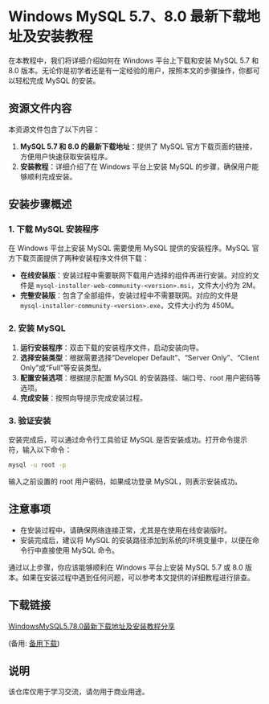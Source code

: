 # Windows MySQL 5.7、8.0 最新下载地址及安装教程

在本教程中，我们将详细介绍如何在 Windows 平台上下载和安装 MySQL 5.7 和 8.0 版本。无论你是初学者还是有一定经验的用户，按照本文的步骤操作，你都可以轻松完成 MySQL 的安装。

## 资源文件内容

本资源文件包含了以下内容：

1. **MySQL 5.7 和 8.0 的最新下载地址**：提供了 MySQL 官方下载页面的链接，方便用户快速获取安装程序。
2. **安装教程**：详细介绍了在 Windows 平台上安装 MySQL 的步骤，确保用户能够顺利完成安装。

## 安装步骤概述

### 1. 下载 MySQL 安装程序

在 Windows 平台上安装 MySQL 需要使用 MySQL 提供的安装程序。MySQL 官方下载页面提供了两种安装程序文件供下载：

- **在线安装版**：安装过程中需要联网下载用户选择的组件再进行安装。对应的文件是 `mysql-installer-web-community-<version>.msi`，文件大小约为 2M。
- **完整安装版**：包含了全部组件，安装过程中不需要联网。对应的文件是 `mysql-installer-community-<version>.exe`，文件大小约为 450M。

### 2. 安装 MySQL

1. **运行安装程序**：双击下载的安装程序文件，启动安装向导。
2. **选择安装类型**：根据需要选择“Developer Default”、“Server Only”、“Client Only”或“Full”等安装类型。
3. **配置安装选项**：根据提示配置 MySQL 的安装路径、端口号、root 用户密码等选项。
4. **完成安装**：按照向导提示完成安装过程。

### 3. 验证安装

安装完成后，可以通过命令行工具验证 MySQL 是否安装成功。打开命令提示符，输入以下命令：

```bash
mysql -u root -p
```

输入之前设置的 root 用户密码，如果成功登录 MySQL，则表示安装成功。

## 注意事项

- 在安装过程中，请确保网络连接正常，尤其是在使用在线安装版时。
- 安装完成后，建议将 MySQL 的安装路径添加到系统的环境变量中，以便在命令行中直接使用 MySQL 命令。

通过以上步骤，你应该能够顺利在 Windows 平台上安装 MySQL 5.7 或 8.0 版本。如果在安装过程中遇到任何问题，可以参考本文提供的详细教程进行排查。

## 下载链接
[WindowsMySQL5.78.0最新下载地址及安装教程分享](https://pan.quark.cn/s/6ec9b0da3a18) 

(备用: [备用下载](https://pan.baidu.com/s/1tpKrtVhS6iuJzub_FUmnfg?pwd=1234))

## 说明

该仓库仅用于学习交流，请勿用于商业用途。
